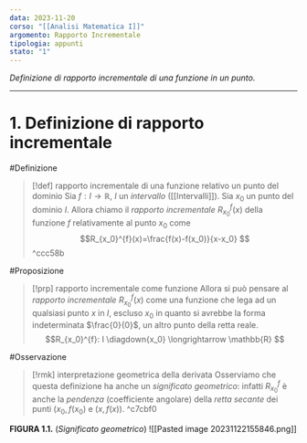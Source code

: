 ```yaml
---
data: 2023-11-20
corso: "[[Analisi Matematica I]]"
argomento: Rapporto Incrementale
tipologia: appunti
stato: "1"
---
```

*Definizione di rapporto incrementale di una funzione in un punto.*
- - -
# 1. Definizione di rapporto incrementale
#Definizione 
> [!def] rapporto incrementale di una funzione relativo un punto del dominio 
> Sia $f: I \longrightarrow \mathbb{R}$, $I$ un *intervallo* ([[Intervalli]]).
> Sia $x_0$ un punto del dominio $I$.
> Allora chiamo il *rapporto incrementale* $R_{x_0}^{f}(x)$ della funzione $f$ relativamente al punto $x_0$ come
> $$R_{x_0}^{f}(x)=\frac{f(x)-f(x_0)}{x-x_0} $$
^ccc58b

#Proposizione 
> [!prp] rapporto incrementale come funzione
> Allora si può pensare al *rapporto incrementale* $R_{x_0}^{f}(x)$ come una funzione che lega ad un qualsiasi punto $x$ in $I$, escluso $x_0$ in quanto si avrebbe la forma indeterminata $\frac{0}{0}$, un altro punto della retta reale.
> $$R_{x_0}^{f}: I \diagdown{x_0} \longrightarrow \mathbb{R} $$

#Osservazione 
> [!rmk] interpretazione geometrica della derivata
Osserviamo che questa definizione ha anche un *significato geometrico*: infatti $R_{x_0}^{f}$ è anche la *pendenza* (coefficiente angolare) della *retta secante* dei punti $(x_0, f(x_0)$ e $(x, f(x))$. 
^c7cbf0

**FIGURA 1.1.** (*Significato geometrico*)
![[Pasted image 20231122155846.png]]
